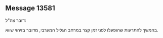 ## Message 13581

דובר צה"ל:

בהמשך להתרעות שהופעלו לפני זמן קצר במרחב הגליל המערבי, מדובר בזיהוי שווא.

